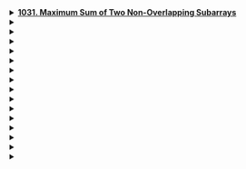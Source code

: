 <details>
  <summary><strong><a href="https://leetcode.com/problems/maximum-sum-of-two-non-overlapping-subarrays/description/">1031. Maximum Sum of Two Non-Overlapping Subarrays</a></strong></summary>

```cpp
class Solution {
public:
    int n;
    int findMaxSum(vector<int>& arr, int len, int s, int e) {
        int sum = 0, ans = 0;
        for(int i = s; i < s + len; i++)
            sum += arr[i];
        
        int i = s, j = i + len;
        while(j <= e) {
            ans = max(ans, sum);
            sum += arr[j];
            sum -= arr[i];
            i++;
            j++;
        }

        ans = max(ans, sum);
        return ans;
    }

    int findSecondSubarraySum(vector<int>& arr, int start, int end, int len) {
        int left = INT_MIN, right = INT_MIN;
        if(start >= len)
            left = findMaxSum(arr, len , 0, start - 1);
        
        if(n - end - 1 >= len)
            right = findMaxSum(arr, len, end + 1, n - 1);

        return max(left, right);
    }

    int maxSumTwoNoOverlap(vector<int>& nums, int firstLen, int secondLen) {
        n = nums.size();
        int sum1 = 0, sum2 = 0, ans = INT_MIN;

        for(int i = 0; i < firstLen; i++)
            sum1 += nums[i];
        
        int j = firstLen - 1, i = 0;
        while(j < n) {
            sum2 = findSecondSubarraySum(nums, i, j, secondLen);
            ans = max(ans, (sum1 + sum2));
            j++;
            if(j < n)
                sum1 += nums[j];
            sum1 -= nums[i];
            i++;    
        }
        ans = max(ans, (sum1 + sum2));
        return ans;
    }
};
```
</details>

<details>
  <summary><strong><a href=""></a></strong></summary>

```cpp

```
</details>

<details>
  <summary><strong><a href=""></a></strong></summary>

```cpp

```
</details>

<details>
  <summary><strong><a href=""></a></strong></summary>

```cpp

```
</details>

<details>
  <summary><strong><a href=""></a></strong></summary>

```cpp

```
</details>

<details>
  <summary><strong><a href=""></a></strong></summary>

```cpp

```
</details>

<details>
  <summary><strong><a href=""></a></strong></summary>

```cpp

```
</details>

<details>
  <summary><strong><a href=""></a></strong></summary>

```cpp

```
</details>

<details>
  <summary><strong><a href=""></a></strong></summary>

```cpp

```
</details>

<details>
  <summary><strong><a href=""></a></strong></summary>

```cpp

```
</details>

<details>
  <summary><strong><a href=""></a></strong></summary>

```cpp

```
</details>

<details>
  <summary><strong><a href=""></a></strong></summary>

```cpp

```
</details>

<details>
  <summary><strong><a href=""></a></strong></summary>

```cpp

```
</details>

<details>
  <summary><strong><a href=""></a></strong></summary>

```cpp

```
</details>

<details>
  <summary><strong><a href=""></a></strong></summary>

```cpp

```
</details>

<details>
  <summary><strong><a href=""></a></strong></summary>

```cpp

```
</details>